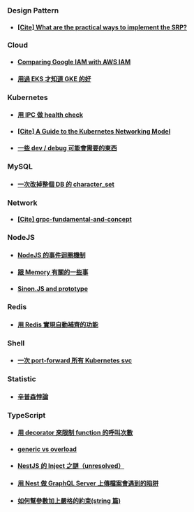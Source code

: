 ### Design Pattern

- #### [[Cite] What are the practical ways to implement the SRP?](https://softwareengineering.stackexchange.com/questions/158845/what-are-the-practical-ways-to-implement-the-srp)

### Cloud

- #### [Comparing Google IAM with AWS IAM](./cloud/iam-comparison/note.md)

- #### [用過 EKS 才知道 GKE 的好](./cloud/gke-is-better-than-eks/note.md)

### Kubernetes

- #### [用 IPC 做 health check](./kubernetes/ipc-health-check/note.md)

- #### [[Cite] A Guide to the Kubernetes Networking Model](https://sookocheff.com/post/kubernetes/understanding-kubernetes-networking-model/#kubernetes-basic)

- #### [一些 dev / debug 可能會需要的東西](./kubernetes//dev-debug-util/note.md)

### MySQL

- #### [一次改掉整個 DB 的 character_set](./mysql/update-character-set/note.md)

### Network

- #### [[Cite] grpc-fundamental-and-concept](https://medium.com/swlh/grpc-fundamental-and-concept-93414d7956df)

### NodeJS

- #### [NodeJS 的事件迴圈機制](./nodejs/event-loop/note.md)

- #### [跟 Memory 有關的一些事](./nodejs/memory/note.md)

- #### [Sinon.JS and prototype](./nodejs/sinon-prototype/note.md)

### Redis

- #### [用 Redis 實現自動補齊的功能](./redis/auto-complete/note.md)

### Shell

- #### [一次 port-forward 所有 Kubernetes svc](./shell/kubectl-port-forward/note.md)

### Statistic

- #### [辛普森悖論](./statistic/simpson-paradox/note.md)

### TypeScript

- #### [用 decorator 來限制 function 的呼叫次數](./typescript/decorator-once/note.md)

- #### [generic vs overload](./typescript/generic-vs-overload/note.md)

- #### [NestJS 的 Inject 之謎（unresolved）](./typescript/injection-of-nest/note.md)

- #### [用 Nest 做 GraphQL Server 上傳檔案會遇到的陷阱 ](./typescript/nest-gql-upload/note.md)

- #### [如何幫參數加上嚴格的約束(string 篇)](./typescript/parameter-constraint/note.md)
